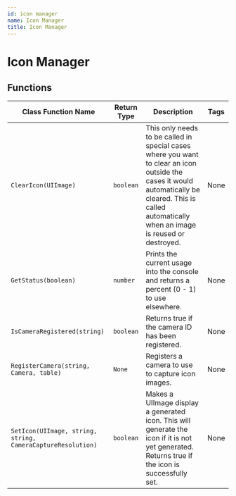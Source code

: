 ```yaml
---
id: icon manager
name: Icon Manager
title: Icon Manager
---
```


# Icon Manager

## Functions

| Class Function Name | Return Type | Description | Tags |
| ------------------- | ----------- | ----------- | ---- |
| `ClearIcon(UIImage)` | `boolean` | This only needs to be called in special cases where you want to clear an icon outside the cases it would automatically be cleared. This is called automatically when an image is reused or destroyed. | None |
| `GetStatus(boolean)` | `number` | Prints the current usage into the console and returns a percent (0 - 1) to use elsewhere. | None |
| `IsCameraRegistered(string)` | `boolean` | Returns true if the camera ID has been registered. | None |
| `RegisterCamera(string, Camera, table)` | `None` | Registers a camera to use to capture icon images. | None |
| `SetIcon(UIImage, string, string, CameraCaptureResolution)` | `boolean` | Makes a UIImage display a generated icon. This will generate the icon if it is not yet generated. Returns true if the icon is successfully set. | None |
